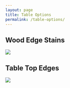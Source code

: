 ```yaml
---
layout: page
title: Table Options
permalink: /table-options/
---
```

## Wood Edge Stains

<img src="{{ site.baseurl }}/assets/content/colors/wood-edge-stains.jpg" class="content">

## Table Top Edges

<img src="{{ site.baseurl }}/assets/content/colors/table-top-edges.jpg" class="content">